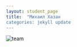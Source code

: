 ```yaml
---
layout: student_page
title:  "Михаил Хазан
categories: jekyll update
---
```


<img class="img-fluid" src="/img/posts/Михаил Хазанв.png" alt="team">
